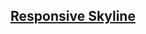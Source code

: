 
## [Responsive Skyline]((https://fcc-responsive-skyline.netlify.app)https://fcc-responsive-skyline.netlify.app)
